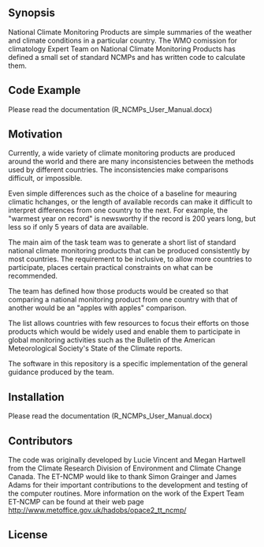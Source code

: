 ## Synopsis

National Climate Monitoring Products are simple summaries of the weather and climate conditions in a particular country. The WMO comission for climatology Expert Team on National Climate Monitoring Products has defined a small set of standard NCMPs and has written code to calculate them.

## Code Example

Please read the documentation (R_NCMPs_User_Manual.docx)

## Motivation

Currently, a wide variety of climate monitoring products are produced around the world and there are many inconsistencies between the methods used by different countries. The inconsistencies make comparisons difficult, or impossible. 

Even simple differences such as the choice of a baseline for meauring climatic hchanges, or the length of available records can make it difficult to interpret differences from one country to the next. For example, the "warmest year on record" is newsworthy if the record is 200 years long, but less so if only 5 years of data are available.

The main aim of the task team was to generate a short list of standard national climate monitoring products that can be produced consistently by most countries. The requirement to be inclusive, to allow more countries to participate, places certain practical constraints on what can be recommended.

The team has defined how those products would be created so that comparing a national monitoring product from one country with that of another would be an "apples with apples" comparison.

The list allows countries with few resources to focus their efforts on those products which would be widely used and enable them to participate in global monitoring activities such as the Bulletin of the American Meteorological Society's State of the Climate reports.

The software in this repository is a specific implementation of the general guidance produced by the team.

## Installation

Please read the documentation (R_NCMPs_User_Manual.docx)

## Contributors

The code was originally developed by Lucie Vincent and Megan Hartwell from the Climate Research Division of Environment and Climate Change Canada. The ET-NCMP would like to thank Simon Grainger and James Adams for their important contributions to the development and testing of the computer routines. More information on the work of the Expert Team ET-NCMP can be found at their web page http://www.metoffice.gov.uk/hadobs/opace2_tt_ncmp/

## License


